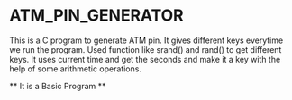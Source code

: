 # ATM_PIN_GENERATOR

This is a C program to generate ATM pin. 
It gives different keys everytime we run the program. 
Used function like srand() and rand() to get different keys.
It uses current time and get the seconds and make it a key with the help of some arithmetic operations.

** It is a Basic Program **
